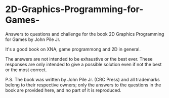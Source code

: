# 2D-Graphics-Programming-for-Games-
Answers to questions and challenge for the book 2D Graphics Programming for Games by John Pile Jr.

It's a good book on XNA, game programmong and 2D in general.

The answers are not intended to be exhaustive or the best ever. These responses are only intended to give a possible solution even if not the best or the most correct.

P.S.
The book was written by John Pile Jr. (CRC Press) and all trademarks belong to their respective owners; only the answers to the questions in the book are provided here, and no part of it is reproduced.
